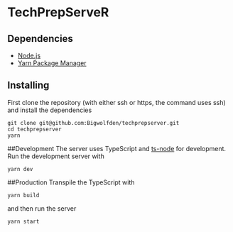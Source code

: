 # TechPrepServeR
## Dependencies
* [Node.js](https://nodejs.org/en/)
* [Yarn Package Manager](https://yarnpkg.com/en/)
## Installing
First clone the repository (with either ssh or https, the command uses ssh) and install the dependencies
```
git clone git@github.com:Bigwolfden/techprepserver.git
cd techprepserver
yarn
```
##Development
The server uses TypeScript and [ts-node](https://www.npmjs.com/package/ts-node) for development. Run the development server with
```
yarn dev
```
##Production
Transpile the TypeScript with
```
yarn build
```
and then run the server
```
yarn start
```